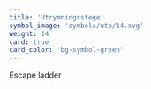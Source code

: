 ```yaml
---
title: 'Utrymningsstege'
symbol_image: 'symbols/utp/14.svg'
weight: 14
card: true
card_color: 'bg-symbol-green'
---
```


Escape ladder